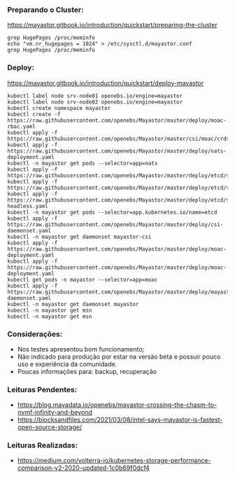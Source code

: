 ### Preparando o Cluster:
https://mayastor.gitbook.io/introduction/quickstart/preparing-the-cluster
```
grep HugePages /proc/meminfo
echo "vm.nr_hugepages = 1024" > /etc/sysctl.d/mayastor.conf
grep HugePages /proc/meminfo
```
### Deploy:
https://mayastor.gitbook.io/introduction/quickstart/deploy-mayastor
```
kubectl label node srv-node01 openebs.io/engine=mayastor
kubectl label node srv-node02 openebs.io/engine=mayastor
kubectl create namespace mayastor
kubectl create -f https://raw.githubusercontent.com/openebs/Mayastor/master/deploy/moac-rbac.yaml
kubectl apply -f https://raw.githubusercontent.com/openebs/Mayastor/master/csi/moac/crds/mayastorpool.yaml
kubectl apply -f https://raw.githubusercontent.com/openebs/Mayastor/master/deploy/nats-deployment.yaml
kubectl -n mayastor get pods --selector=app=nats
kubectl apply -f https://raw.githubusercontent.com/openebs/Mayastor/master/deploy/etcd/statefulset.yaml 
kubectl apply -f https://raw.githubusercontent.com/openebs/Mayastor/master/deploy/etcd/svc.yaml
kubectl apply -f https://raw.githubusercontent.com/openebs/Mayastor/master/deploy/etcd/svc-headless.yaml
kubectl -n mayastor get pods --selector=app.kubernetes.io/name=etcd
kubectl apply -f https://raw.githubusercontent.com/openebs/Mayastor/master/deploy/csi-daemonset.yaml
kubectl -n mayastor get daemonset mayastor-csi
kubectl apply -f https://raw.githubusercontent.com/openebs/Mayastor/master/deploy/moac-deployment.yaml
kubectl apply -f https://raw.githubusercontent.com/openebs/Mayastor/master/deploy/moac-deployment.yaml
kubectl get pods -n mayastor --selector=app=moac
kubectl apply -f https://raw.githubusercontent.com/openebs/Mayastor/master/deploy/mayastor-daemonset.yaml
kubectl -n mayastor get daemonset mayastor
kubectl -n mayastor get msn
kubectl -n mayastor get msn
```

### Considerações:
  * Nos testes apresentou bom funcionamento;
  * Não indicado para produção por estar na versão beta e possuir pouco uso e experiência da comunidade.
  * Poucas informações para: backup, recuperação


### Leituras Pendentes:
  * https://blog.mayadata.io/openebs/mayastor-crossing-the-chasm-to-nvmf-infinity-and-beyond
  * https://blocksandfiles.com/2021/03/08/intel-says-mayastor-is-fastest-open-source-storage/

### Leituras Realizadas: 
  * https://medium.com/volterra-io/kubernetes-storage-performance-comparison-v2-2020-updated-1c0b69f0dcf4